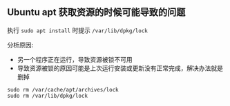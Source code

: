 ## Ubuntu apt 获取资源的时候可能导致的问题

执行 `sudo apt install` 时提示 `/var/lib/dpkg/lock`

分析原因:

- 另一个程序正在运行，导致资源被锁不可用
- 导致资源被锁的原因可能是上次运行安装或更新没有正常完成，解决办法就是删掉

``` shell
sudo rm /var/cache/apt/archives/lock
sudo rm /var/lib/dpkg/lock
```
